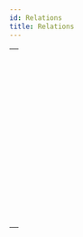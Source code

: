 ```yaml
---
id: Relations
title: Relations
---
```

||
|---|
|[<!-- INCLUDE #_command_.CREATE RELATED ONE.Syntax -->](../../commands-legacy/create-related-one.md)<br/>|
|[<!-- INCLUDE #_command_.GET AUTOMATIC RELATIONS.Syntax -->](../../commands-legacy/get-automatic-relations.md)<br/>|
|[<!-- INCLUDE #_command_.GET FIELD RELATION.Syntax -->](../../commands-legacy/get-field-relation.md)<br/>|
|[<!-- INCLUDE #_command_.OLD RELATED MANY.Syntax -->](../../commands-legacy/old-related-many.md)<br/>|
|[<!-- INCLUDE #_command_.OLD RELATED ONE.Syntax -->](../../commands-legacy/old-related-one.md)<br/>|
|[<!-- INCLUDE #_command_.RELATE MANY.Syntax -->](../../commands-legacy/relate-many.md)<br/>|
|[<!-- INCLUDE #_command_.RELATE MANY SELECTION.Syntax -->](../../commands-legacy/relate-many-selection.md)<br/>|
|[<!-- INCLUDE #_command_.RELATE ONE.Syntax -->](../../commands-legacy/relate-one.md)<br/>|
|[<!-- INCLUDE #_command_.RELATE ONE SELECTION.Syntax -->](../../commands-legacy/relate-one-selection.md)<br/>|
|[<!-- INCLUDE #_command_.SAVE RELATED ONE.Syntax -->](../../commands-legacy/save-related-one.md)<br/>|
|[<!-- INCLUDE #_command_.SET AUTOMATIC RELATIONS.Syntax -->](../../commands-legacy/set-automatic-relations.md)<br/>|
|[<!-- INCLUDE #_command_.SET FIELD RELATION.Syntax -->](../../commands-legacy/set-field-relation.md)<br/>|

